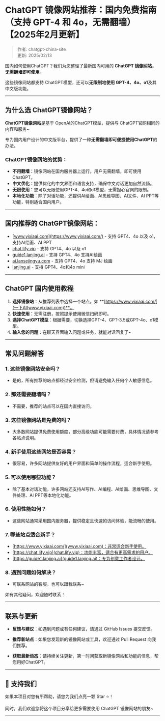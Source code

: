 # ChatGPT 镜像网站推荐：国内免费指南（支持 GPT-4 和 4o，无需翻墙）【2025年2月更新】

>作者: chatgpt-china-site   
>更新: 2025/02/13 

国内如何使用ChatGPT？我们为您整理了最新国内可用的 **ChatGPT 镜像网站，无需翻墙即可使用**。

这些镜像网站都支持 ChatGPT模型，还可以**无限制地使用 GPT-4、4o、o1**及其中文版功能。

---

## 为什么选 ChatGPT镜像网站？

**ChatGPT镜像网站**是基于 OpenAI的ChatGPT模型，提供与 ChatGPT官网相同的内容和服务~

专为国内用户设计的中文版平台，提供了一种**无需翻墙即可便捷使用ChatGPT**的办法。

### ChatGPT镜像网站的优势：

- **不用翻墙**：镜像网站在国内服务器上运行，用户无需翻墙，即可使用ChatGPT。
- **中文优化**：提供优化的中文界面和语言支持，确保中文对话更加自然流畅。
- **无限使用**：您可以无限使用GPT-4、4o和o1模型，无需担心官网的限制。
- **本地化功能**：除了对话功能，还提供AI绘画、AI思维导图、AI文件、AI PPT等功能，特别适合国内用户。

---

## 国内推荐的 ChatGPT镜像网站：

- [www.yixiaai.com](https://www.yixiaai.com/) - 支持 GPT4、4o 以及 o1，支持AI绘画、AI PPT
- [chat.lify.vip](https://chat.lify.vip) - 支持 GPT4、4o 以及 o1
- [guide1.lanjing.ai](https://guide1.lanjing.ai) - 支持 GPT4、4o 支持AI绘画
- [ai.lansejingyu.com](https://ai.lansejingyu.com) - 支持 GPT4、4o 支持 MJ 绘画
- [lanjing.ai](https://lanjing.ai) - 支持 GPT4、4o和4o mini

---

## ChatGPT 国内使用教程

1. **选择镜像站**：从推荐列表中选择一个站点，如 **[https://www.yixiaai.com/](一下AI(www.yixiaai.com))**。
2. **快速使用**：无需注册，按照提示使用微信扫码即可。
3. **选择ChatGPT模型**：根据需要，切换选择GPT-4、GPT-3.5或GPT-4o、o1模型。
4. **输入您的问题**：在聊天界面输入问题或任务，就能对话回复了~

---

## 常见问题解答

### 1. 这些镜像网站安全吗？
- 是的，所有推荐的站点都经过安全检测，但请避免输入任何个人敏感信息。
### 2. 那还需要翻墙吗？
- 不需要，推荐的站点可以在国内直接访问。
### 3. 这些镜像网站是免费的吗？
- 大多数网站提供免费使用额度，部分高级功能可能需要付费，具体情况请参考各站点说明。
### 4. 新手使用这些网站是否容易？
- 很容易，许多网站提供友好的用户界面和简单的操作流程，适合新手使用。
### 5. 可以使用哪些功能？
- 除了基本对话功能，许多网站还支持AI写作、AI编程、AI绘画、思维导图、文件处理、AI PPT等本地化功能。
### 6. 使用性能如何？
- 这些网站通常采用国内服务器，提供稳定且快速的访问体验，能流畅的使用。
### 7. 哪些站点适合新手？
- [https://www.yixiaai.com/](www.yixiaai.com)：非常适合新手使用。
- [https://chat.lify.vip](chat.lify.vip)：功能丰富，适合有更高需求的用户。
- [https://guide1.lanjing.ai](guide1.lanjing.ai)：专为创意工作者设计。
### 8. 遇到问题如何解决？
- 可联系网站的客服，也可以跟我联系~

如有其他疑问，欢迎随时联系！

---

## 联系与更新

- **反馈与建议**：如遇到问题或有任何建议，请通过 GitHub Issues 提交反馈。

- **推荐新站点**：如果您发现新的镜像网站或工具，欢迎通过 Pull Request 向我们推荐。

- **获取最新动态**：请持续关注更新，第一时间获取新镜像网站和功能的信息，帮您用好ChatGPT。

---

## 🌟 支持我们

如果本项目对您有所帮助，请您为我们点亮一颗 Star ⭐！

同时，我们欢迎您将这个项目分享给更多需要使用 ChatGPT 镜像网站的朋友~

---
